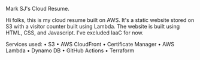 Mark SJ's Cloud Resume.

Hi folks, this is my cloud resume built on AWS. It's a static website stored on S3 with a visitor counter built using Lambda. The website is built using HTML, CSS, and Javascript. I've excluded IaaC for now.

Services used:
•	S3
•	AWS CloudFront
•	Certificate Manager
•	AWS Lambda
•	Dynamo DB
•	GitHub Actions
•	Terraform
